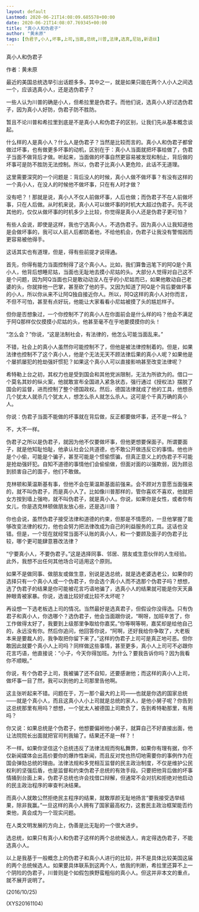 ```yaml
---
layout: default
Lastmod: 2020-06-21T14:08:09.685578+00:00
date: 2020-06-21T14:08:07.769345+00:00
title: "真小人和伪君子"
author: "黄未原"
tags: [伪君子,小人,坏事,上司,当面,总统,川普,法律,选真,尼姑,新语丝]
---
```


真小人和伪君子

作者：黄未原

最近的美国总统选举引出话题多多。其中之一，就是如果只能在两个人小人之间选一个，应该选真小人，还是选伪君子？

一些人认为川普的确是小人，但希拉里是伪君子。而他们说，选真小人好过选伪君子，因为真小人好防，伪君子防不胜防。

暂且不论川普和希拉里到底是不是真小人和伪君子的区别，让我们先从基本概念谈起。

什么样的人是真小人？什么人是伪君子？当然是比较而言的。真小人和伪君子都曾做过坏事，也有做更多坏事的动机，区别在于：真小人当面就把坏事给做了，伪君子当面不做背后才做。听起来，当面做的坏事自然更容易被发现和制止，背后做的坏事可是防不胜防无法控制。所以，伪君子比真小人更危险，此话不无道理。

这里需要深究的一个问题是：背后没人的时候，真小人做不做坏事？有没有这样的一个真小人，在没人的时候他不做坏事，只在有人时才做？

没有吧？！那就是说，真小人不仅人前做坏事，人后也做；而伪君子不在人前做坏事，只在人后做。从时机来说，真小人可以做坏事的时机大大超过伪君子。先不说其他的，仅仅从做坏事的时机多少上比较，你觉得是真小人还是伪君子更可怕？

有些人会说，即使是这样，我也宁选真小人，不选伪君子。因为真小人让我知道他是会做坏事的，我可以人前人后都防着他，不给他机会，伪君子让我没有警惕因而更容易被他得手。

这话其实也有道理，但是，得有些前提才说得通。

首先，你得有能力当面控制得了这个真小人。比如，我们算鲁迅笔下的阿Q是个真小人，他背后想睡尼姑，当面也无耻地去摸小尼姑的头。大部分人觉得对自己这不是个问题，因为阿Q当面也只是敢动动没人在乎的小尼姑而已，如果他敢动自己老婆的头，你就摔他一巴掌，甚至砍了他的手。又因为知道了阿Q是个背后要做坏事的小人，所以你从来不让阿Q独自接近你人。所以，阿Q这样的真小人对你而言，不但不可怕，甚至有点好玩，他能让大家看看小尼姑被摸了头的尴尬样子。

但你是否想象过，一个你控制不了的真小人在你面前会是什么样的吗？他会不满足于阿Q那样仅仅摸摸小尼姑的头，他甚至毫不在乎地要摸摸你的头！

“怎么会？”你说，“这是法制社会，有法律的，他怎么可能当面乱来。”

不错，社会上的真小人虽然你可能控制不了，但他是被法律控制着的。但是，如果法律也控制不了这个真小人，他是个无法无天不顾法律后果的真小人呢？如果他是个屡抓屡犯的抢劫强奸惯犯？如果这个真小人可以直接影响甚至改变法律呢？

希特勒上台之初，其权力也是受到国会和其他党派限制，无法为所欲为的。借口一个莫名其妙的纵火案，他就敢宣布全国进入紧急状态，强行通过《授权法》摆脱了国会的监督，进而控制了整个德国政权。然后，德国法律就成了他的工具，他想杀几个犹太人就杀几个犹太人，想怎么杀人就怎么杀人。这可是个千真万确的真小人。

你说：伪君子当面不能做的坏事就在背后做，反正都要做坏事，还不是一样么？

不，大不一样。

伪君子之所以是伪君子，就因为他不仅要做坏事，但他更想要保面子。所谓要面子，就是他知耻怕耻，他承认社会公共道德，也不敢公开做违反它的事情。他也许是个小偷，可能是个骗子，甚至可能是个惯偷惯骗，但真正意义上的伪君子不可能是抢劫强奸犯。自知不道德的事情他们会偷偷做，但面对面的以强欺弱，因为顾忌到损害自己的面子，他们不敢做。

克林顿和莱温斯基有事，但他不会在莱温斯基面前强来。会不顾对方意愿当面强来的，就不叫伪君子，而是真小人了。比如像川普那样的，管你喜欢不喜欢，他就把女方按到墙上强吻，就不叫伪君子，就是真小人。你说，如果你是女性，或者你有女儿，你是选克林顿做朋友放心些，还是选川普？

你也会说，虽然伪君子接受法律和道德的约束，但那是不情愿的，一旦他掌握了能够改变法律的权力，他也会努力把法律改成为自己的利益服务的工具。这话也没错。但是，一个现在就经常当面不认账的真小人，和一个要顾及面子的伪君子比较，哪个更可能肆意篡改法律？

“宁要真小人，不要伪君子。”这是选择同事、邻居、朋友或生意伙伴的人生经验。此外，我想不出任何其他场合可适用这个原则。

如果不是做同事、做朋友或做生意，别说是选总统，就是选老婆选老公，如果你的选择只有一个真小人或一个伪君子，你会选个真小人而不选那个伪君子吗？想想，选了伪君子的结果是你可能被花言巧语地骗了，选真小人的结果就可能是你天天鼻肿眼青被家暴。你说，选谁比较好或比较不太坏呢？

再设想一下选老板选上司的情况。当然最好是选真君子，但假设你没得选。只有伪君子和真小人，你选哪个？选伪君子，他会当面跟你说，“啊呀，加班辛苦了，你工作做得太好了，我要到上级那里争取给你嘉奖。”你等啊等啊，嘉奖却是给他自己的，永远没有你。然后你追问，他回答你说，“阿啊，还好我给你争取了，大老板本来是要裁人的，我争取把你留下来了。”这样的伪君子上司可是真正地可恶。但你敢因此就要个真小人上司吗？同样做这些事情，甚至更多，真小人上司可不必跟你花言巧语，他直接说：“小子，今天你得加班。为什么？要我告诉你吗？因为我看你不顺眼。”

你说，有个伪君子上司，我被骗了还不自知，还要感谢他；而这样的真小人上司，做坏事一目了然，我可以到他的上司那里告他啊。

这主张听起来不错。问题在于，万一那个最大的上司——也就是你选的国家总统——就是个真小人，而且这真小人小上司就是总统的家人，是他小舅子呢？你告到这总统那里有用吗？想想，一个犹太人被德国上司欺负了，告到希特勒那里，有用吗？

你又说：如果总统是个伪君子，他想要偏袒他小舅子，就算自己不好直接出面，他让法院院长出面就把官司判我输了。结果还不是一样？！

不一样。如果你坚信这个总统违反了法律法规而徇私舞弊，如果你有理有据，你不仅新闻媒体会出高价要你的爆炸性新闻，而且反对党也热切地需要你的事例作为在国会弹劾总统的理由。法律法规和多党相互监督的民主政治制度，不仅是维护公民权利的坚强后盾，也是监督和约束伪君子总统的有效手段。只要把他背后做的坏事情捅到台面上来，伪君子总统也许会找借口辩解，但通常不会对抗和拒绝对他启动的民主政治程序的审查判决结果。

而真小人就敢公然拒绝民主程序的结果，就敢厚颜无耻地扬言“要我接受选举结果，除非我赢。”一旦这样的真小人拥有了国家最高权力，这套民主政治框架能否约束他，真会成为一个现实问题。

在人类文明发展的方向上，伪善是比无耻的一个很大进步。

选总统，如果只有真小人和伪君子这样的两个总统候选人，肯定得选伪君子，不能选真小人。

以上是我基于一般概念上的伪君子和真小人进行的比较，并不是具体比较美国这届的两个总统候选人。如果要具体联系到这两个人，依我的判断，希拉里还算不上一个阴险的伪君子，川普则是个如假包换野蛮粗俗的真小人。但这并非本文的重点，就不展开说明了。

(2016/10/25)

(XYS20161104)

